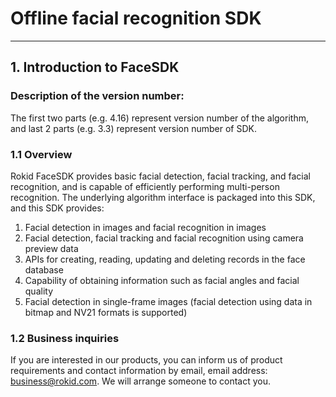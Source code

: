 # Offline facial recognition SDK


---


## 1. Introduction to FaceSDK

### Description of the version number:

The first two parts (e.g. 4.16) represent version number of the algorithm, and last 2 parts (e.g. 3.3) represent version number of SDK.

### 1.1 Overview

Rokid FaceSDK provides basic facial detection, facial tracking, and facial recognition, and is capable of efficiently performing multi-person recognition. The underlying algorithm interface is packaged into this SDK, and this SDK provides:

1. Facial detection in images and facial recognition in images<br> 
2. Facial detection, facial tracking and facial recognition using camera preview data<br> 
3. APIs for creating, reading, updating and deleting records in the face database<br> 
4. Capability of obtaining information such as facial angles and facial quality<br> 
5. Facial detection in single-frame images (facial detection using data in bitmap and NV21 formats is supported)<br>

### 1.2 Business inquiries

If you are interested in our products, you can inform us of product requirements and contact information by email, email address: business@rokid.com. We will arrange someone to contact you.
